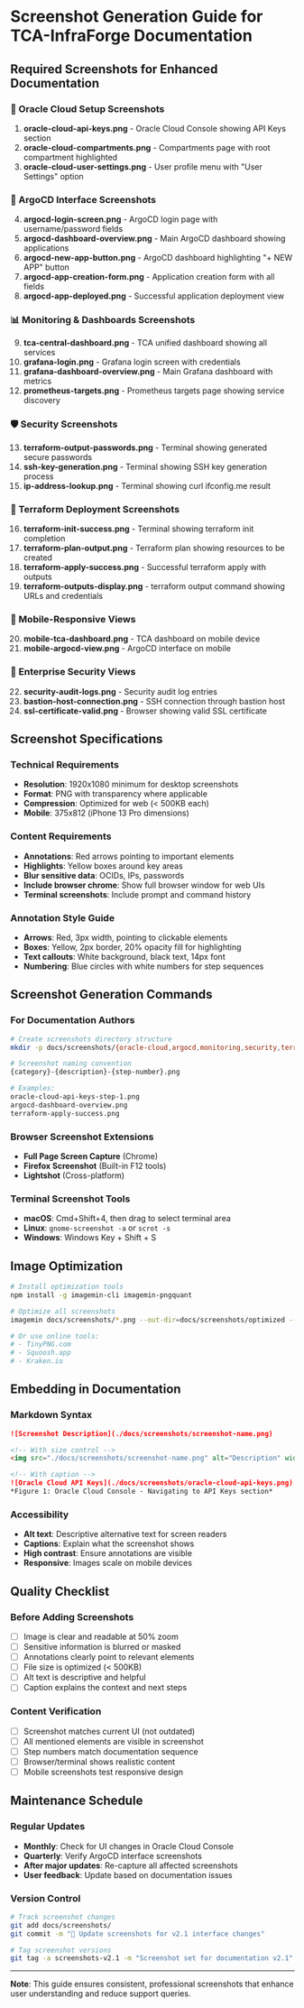 # Screenshot Generation Guide for TCA-InfraForge Documentation

## Required Screenshots for Enhanced Documentation

### 🔑 Oracle Cloud Setup Screenshots
1. **oracle-cloud-api-keys.png** - Oracle Cloud Console showing API Keys section
2. **oracle-cloud-compartments.png** - Compartments page with root compartment highlighted
3. **oracle-cloud-user-settings.png** - User profile menu with "User Settings" option

### 🚀 ArgoCD Interface Screenshots  
4. **argocd-login-screen.png** - ArgoCD login page with username/password fields
5. **argocd-dashboard-overview.png** - Main ArgoCD dashboard showing applications
6. **argocd-new-app-button.png** - ArgoCD dashboard highlighting "+ NEW APP" button
7. **argocd-app-creation-form.png** - Application creation form with all fields
8. **argocd-app-deployed.png** - Successful application deployment view

### 📊 Monitoring & Dashboards Screenshots
9. **tca-central-dashboard.png** - TCA unified dashboard showing all services
10. **grafana-login.png** - Grafana login screen with credentials
11. **grafana-dashboard-overview.png** - Main Grafana dashboard with metrics
12. **prometheus-targets.png** - Prometheus targets page showing service discovery

### 🛡️ Security Screenshots  
13. **terraform-output-passwords.png** - Terminal showing generated secure passwords
14. **ssh-key-generation.png** - Terminal showing SSH key generation process
15. **ip-address-lookup.png** - Terminal showing curl ifconfig.me result

### 🔧 Terraform Deployment Screenshots
16. **terraform-init-success.png** - Terminal showing terraform init completion
17. **terraform-plan-output.png** - Terraform plan showing resources to be created
18. **terraform-apply-success.png** - Successful terraform apply with outputs
19. **terraform-outputs-display.png** - terraform output command showing URLs and credentials

### 📱 Mobile-Responsive Views
20. **mobile-tca-dashboard.png** - TCA dashboard on mobile device
21. **mobile-argocd-view.png** - ArgoCD interface on mobile

### 🏢 Enterprise Security Views  
22. **security-audit-logs.png** - Security audit log entries
23. **bastion-host-connection.png** - SSH connection through bastion host
24. **ssl-certificate-valid.png** - Browser showing valid SSL certificate

## Screenshot Specifications

### Technical Requirements
- **Resolution**: 1920x1080 minimum for desktop screenshots
- **Format**: PNG with transparency where applicable
- **Compression**: Optimized for web (< 500KB each)
- **Mobile**: 375x812 (iPhone 13 Pro dimensions)

### Content Requirements
- **Annotations**: Red arrows pointing to important elements
- **Highlights**: Yellow boxes around key areas
- **Blur sensitive data**: OCIDs, IPs, passwords
- **Include browser chrome**: Show full browser window for web UIs
- **Terminal screenshots**: Include prompt and command history

### Annotation Style Guide
- **Arrows**: Red, 3px width, pointing to clickable elements
- **Boxes**: Yellow, 2px border, 20% opacity fill for highlighting
- **Text callouts**: White background, black text, 14px font
- **Numbering**: Blue circles with white numbers for step sequences

## Screenshot Generation Commands

### For Documentation Authors
```bash
# Create screenshots directory structure
mkdir -p docs/screenshots/{oracle-cloud,argocd,monitoring,security,terraform,mobile}

# Screenshot naming convention
{category}-{description}-{step-number}.png

# Examples:
oracle-cloud-api-keys-step-1.png
argocd-dashboard-overview.png  
terraform-apply-success.png
```

### Browser Screenshot Extensions
- **Full Page Screen Capture** (Chrome)
- **Firefox Screenshot** (Built-in F12 tools)
- **Lightshot** (Cross-platform)

### Terminal Screenshot Tools
- **macOS**: Cmd+Shift+4, then drag to select terminal area
- **Linux**: `gnome-screenshot -a` or `scrot -s`
- **Windows**: Windows Key + Shift + S

## Image Optimization
```bash
# Install optimization tools
npm install -g imagemin-cli imagemin-pngquant

# Optimize all screenshots
imagemin docs/screenshots/*.png --out-dir=docs/screenshots/optimized --plugin=pngquant

# Or use online tools:
# - TinyPNG.com
# - Squoosh.app
# - Kraken.io
```

## Embedding in Documentation

### Markdown Syntax
```markdown
![Screenshot Description](./docs/screenshots/screenshot-name.png)

<!-- With size control -->
<img src="./docs/screenshots/screenshot-name.png" alt="Description" width="600">

<!-- With caption -->
![Oracle Cloud API Keys](./docs/screenshots/oracle-cloud-api-keys.png)
*Figure 1: Oracle Cloud Console - Navigating to API Keys section*
```

### Accessibility
- **Alt text**: Descriptive alternative text for screen readers
- **Captions**: Explain what the screenshot shows
- **High contrast**: Ensure annotations are visible
- **Responsive**: Images scale on mobile devices

## Quality Checklist

### Before Adding Screenshots
- [ ] Image is clear and readable at 50% zoom
- [ ] Sensitive information is blurred or masked
- [ ] Annotations clearly point to relevant elements
- [ ] File size is optimized (< 500KB)
- [ ] Alt text is descriptive and helpful
- [ ] Caption explains the context and next steps

### Content Verification  
- [ ] Screenshot matches current UI (not outdated)
- [ ] All mentioned elements are visible in screenshot
- [ ] Step numbers match documentation sequence
- [ ] Browser/terminal shows realistic content
- [ ] Mobile screenshots test responsive design

## Maintenance Schedule

### Regular Updates
- **Monthly**: Check for UI changes in Oracle Cloud Console
- **Quarterly**: Verify ArgoCD interface screenshots
- **After major updates**: Re-capture all affected screenshots
- **User feedback**: Update based on documentation issues

### Version Control
```bash
# Track screenshot changes
git add docs/screenshots/
git commit -m "📸 Update screenshots for v2.1 interface changes"

# Tag screenshot versions
git tag -a screenshots-v2.1 -m "Screenshot set for documentation v2.1"
```

---

**Note**: This guide ensures consistent, professional screenshots that enhance user understanding and reduce support queries.